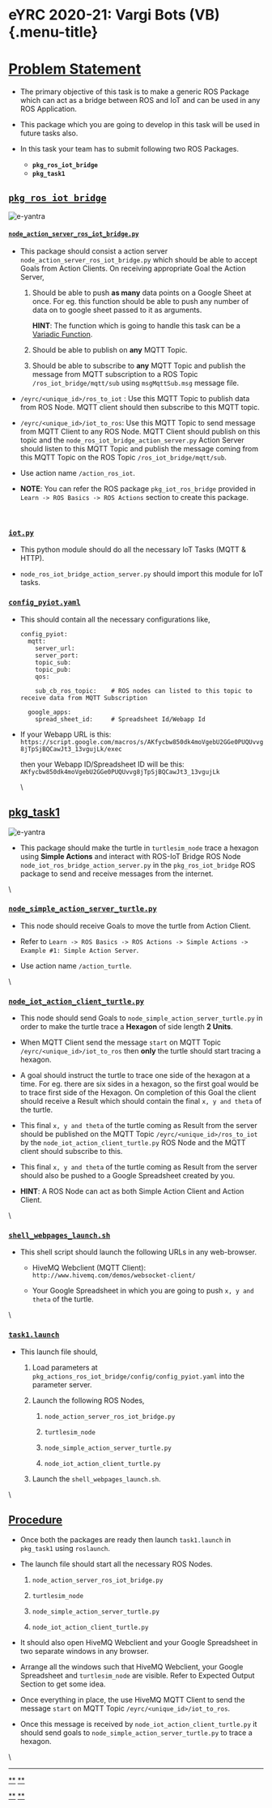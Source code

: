 eYRC 2020-21: Vargi Bots (VB) {.menu-title}
=============================

[Problem Statement](#problem-statement)
=======================================

-   The primary objective of this task is to make a generic ROS Package
    which can act as a bridge between ROS and IoT and can be used in any
    ROS Application.

-   This package which you are going to develop in this task will be
    used in future tasks also.

-   In this task your team has to submit following two ROS Packages.

    -   **`pkg_ros_iot_bridge`**
    -   **`pkg_task1`**

[`pkg_ros_iot_bridge`](#pkg_ros_iot_bridge)
-------------------------------------------

![e-yantra](Problem%20Statement%20-%20eYRC%202020-21%20Vargi%20Bots%20(VB)_files/pkg_ros_iot_bridge.png)

#### [`node_action_server_ros_iot_bridge.py`](#node_action_server_ros_iot_bridgepy)

-   This package should consist a action server
    `node_action_server_ros_iot_bridge.py` which should be able
    to accept Goals from Action Clients. On receiving appropriate Goal
    the Action Server,

    1.  Should be able to push **as many** data points on a Google Sheet
        at once. For eg. this function should be able to push any number
        of data on to google sheet passed to it as arguments.

        **HINT**: The function which is going to handle this task can be
        a [Variadic
        Function](https://www.geeksforgeeks.org/args-kwargs-python/).

    2.  Should be able to publish on **any** MQTT Topic.

    3.  Should be able to subscribe to **any** MQTT Topic and publish
        the message from MQTT subscription to a ROS Topic
        `/ros_iot_bridge/mqtt/sub` using `msgMqttSub.msg`
        message file.

-   `/eyrc/<unique_id>/ros_to_iot` : Use this MQTT Topic to
    publish data from ROS Node. MQTT client should then subscribe to
    this MQTT topic.

-   `/eyrc/<unique_id>/iot_to_ros`: Use this MQTT Topic to send
    message from MQTT Client to any ROS Node. MQTT Client should publish
    on this topic and the `node_ros_iot_bridge_action_server.py`
    Action Server should listen to this MQTT Topic and publish the
    message coming from this MQTT Topic on the ROS Topic
    `/ros_iot_bridge/mqtt/sub`.

-   Use action name `/action_ros_iot`.

-   **NOTE**: You can refer the ROS package `pkg_iot_ros_bridge`
    provided in `Learn -> ROS Basics -> ROS Actions` section to
    create this package.

​

### [`iot.py`](#iotpy)

-   This python module should do all the necessary IoT Tasks (MQTT &
    HTTP).

-   `node_ros_iot_bridge_action_server.py` should import this
    module for IoT tasks.

### [`config_pyiot.yaml`](#config_pyiotyaml)

-   This should contain all the necessary configurations like,

        config_pyiot:
          mqtt:
            server_url: 
            server_port: 
            topic_sub: 
            topic_pub: 
            qos: 

            sub_cb_ros_topic:    # ROS nodes can listed to this topic to receive data from MQTT Subscription

          google_apps:
            spread_sheet_id:     # Spreadsheet Id/Webapp Id

-   If your Webapp URL is this:
    `https://script.google.com/macros/s/AKfycbw850dk4moVgebU2GGe0PUQUvvg8jTpSjBQCawJt3_13vgujLk/exec`

    then your Webapp ID/Spreadsheet ID will be this:
    `AKfycbw850dk4moVgebU2GGe0PUQUvvg8jTpSjBQCawJt3_13vgujLk`

    \

[pkg\_task1](#pkg_task1)
------------------------

![e-yantra](Problem%20Statement%20-%20eYRC%202020-21%20Vargi%20Bots%20(VB)_files/pkg_task1.png)

-   This package should make the turtle in `turtlesim_node` trace
    a hexagon using **Simple Actions** and interact with ROS-IoT Bridge
    ROS Node `node_iot_ros_bridge_action_server.py` in the
    `pkg_ros_iot_bridge` ROS package to send and receive messages
    from the internet.

\

### [`node_simple_action_server_turtle.py`](#node_simple_action_server_turtlepy)

-   This node should receive Goals to move the turtle from Action
    Client.

-   Refer to
    `Learn -> ROS Basics -> ROS Actions -> Simple Actions -> Example #1: Simple Action Server`.

-   Use action name `/action_turtle`.

\

### [`node_iot_action_client_turtle.py`](#node_iot_action_client_turtlepy)

-   This node should send Goals to
    `node_simple_action_server_turtle.py` in order to make the
    turtle trace a **Hexagon** of side length **2 Units**.

-   When MQTT Client send the message `start` on MQTT Topic
    `/eyrc/<unique_id>/iot_to_ros` then **only** the turtle
    should start tracing a hexagon.

-   A goal should instruct the turtle to trace one side of the hexagon
    at a time. For eg. there are six sides in a hexagon, so the first
    goal would be to trace first side of the Hexagon. On completion of
    this Goal the client should receive a Result which should contain
    the final `x, y and theta` of the turtle.

-   This final `x, y and theta` of the turtle coming as Result
    from the server should be published on the MQTT Topic
    `/eyrc/<unique_id>/ros_to_iot` by the
    `node_iot_action_client_turtle.py` ROS Node and the MQTT
    client should subscribe to this.

-   This final `x, y and theta` of the turtle coming as Result
    from the server should also be pushed to a Google Spreadsheet
    created by you.

-   **HINT**: A ROS Node can act as both Simple Action Client and Action
    Client.

\

### [`shell_webpages_launch.sh`](#shell_webpages_launchsh)

-   This shell script should launch the following URLs in any
    web-browser.

    -   HiveMQ Webclient (MQTT Client):
        `http://www.hivemq.com/demos/websocket-client/`

    -   Your Google Spreadsheet in which you are going to push
        `x, y and theta` of the turtle.

\

### [`task1.launch`](#task1launch)

-   This launch file should,

    1.  Load parameters at
        `pkg_actions_ros_iot_bridge/config/config_pyiot.yaml`
        into the parameter server.

    2.  Launch the following ROS Nodes,

        1.  `node_action_server_ros_iot_bridge.py`

        2.  `turtlesim_node`

        3.  `node_simple_action_server_turtle.py`

        4.  `node_iot_action_client_turtle.py`

    3.  Launch the `shell_webpages_launch.sh`.

\

[Procedure](#procedure)
-----------------------

-   Once both the packages are ready then launch `task1.launch`
    in `pkg_task1` using `roslaunch`.

-   The launch file should start all the necessary ROS Nodes.

    1.  `node_action_server_ros_iot_bridge.py`

    2.  `turtlesim_node`

    3.  `node_simple_action_server_turtle.py`

    4.  `node_iot_action_client_turtle.py`

-   It should also open HiveMQ Webclient and your Google Spreadsheet in
    two separate windows in any browser.

-   Arrange all the windows such that HiveMQ Webclient, your Google
    Spreadsheet and `turtlesim_node` are visible. Refer to
    Expected Output Section to get some idea.

-   Once everything in place, the use HiveMQ MQTT Client to send the
    message `start` on MQTT Topic
    `/eyrc/<unique_id>/iot_to_ros`.

-   Once this message is received by
    `node_iot_action_client_turtle.py` it should send goals to
    `node_simple_action_server_turtle.py` to trace a hexagon.

\

* * * * *

[**](https://portal.e-yantra.org/storage/xyBeoIQDWX_vb/eyrc/task1/eyrc-task1-learn.html "Previous chapter")
[**](https://portal.e-yantra.org/storage/xyBeoIQDWX_vb/eyrc/task1/eyrc-task1-expected-output.html "Next chapter")

[**](https://portal.e-yantra.org/storage/xyBeoIQDWX_vb/eyrc/task1/eyrc-task1-learn.html "Previous chapter")
[**](https://portal.e-yantra.org/storage/xyBeoIQDWX_vb/eyrc/task1/eyrc-task1-expected-output.html "Next chapter")
